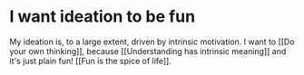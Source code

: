 # I want ideation to be fun
My ideation is, to a large extent, driven by intrinsic motivation. I want to [[Do your own thinking]], because [[Understanding has intrinsic meaning]] and it's just plain fun! [[Fun is the spice of life]].

<!-- #Life #p1 -->

<!-- {BearID:7E31BAA8-883B-49E4-B94D-A5B671D81EE6-15756-00001303BBB8E145} -->
